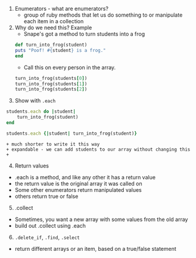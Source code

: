 1. Enumerators - what are enumerators?
	+ group of ruby methods that let us do something to or manipulate each item in a collection
2. Why do we need this? Example
	+ Snape's got a method to turn students into a frog
	```ruby
	def turn_into_frog(student)
  	puts "Poof! #{student} is a frog."
	end
	```
	+ Call this on every person in the array.
	```ruby
	turn_into_frog(students[0]) 
	turn_into_frog(students[1])
	turn_into_frog(students[2])
	```
3. Show with `.each`

```ruby
students.each do |student|
	turn_into_frog(student)
end

students.each {|student| turn_into_frog(student)}

```
	+ much shorter to write it this way
	+ expandable - we can add students to our array without changing this
	+ 

4. Return values
 + .each is a method, and like any other it has a return value
 + the return value is the original array it was called on
 + Some other enumerators return manipulated values
 + others return true or false

5. .collect
 + Sometimes, you want a new array with some values from the old array
 + build out .collect using .each

6. `.delete_if`, `.find`, `.select`

 + return different arrays or an item, based on a true/false statement




